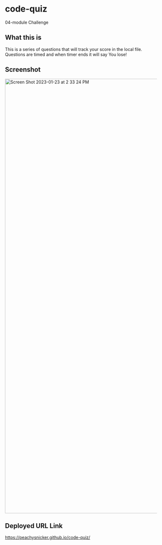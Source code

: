 # code-quiz
04-module Challenge

## What this is
This is a series of questions that will track your score in the local file.
Questions are timed and when timer ends it will say You lose!

## Screenshot
<img width="1435" alt="Screen Shot 2023-01-23 at 2 33 24 PM" src="https://user-images.githubusercontent.com/110792371/214165031-9cbf4ce8-9547-49d3-a672-fd34291f7e6e.png">

## Deployed URL Link
https://peachysnicker.github.io/code-quiz/

